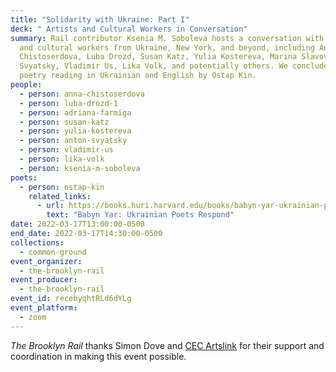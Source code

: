 ```yaml
---
title: "Solidarity with Ukraine: Part I"
deck: " Artists and Cultural Workers in Conversation"
summary: Rail contributor Ksenia M. Soboleva hosts a conversation with artists
  and cultural workers from Ukraine, New York, and beyond, including Anna
  Chistoserdova, Luba Drozd, Susan Katz, Yulia Kostereva, Marina Slavova, Anton
  Svyatsky, Vladimir Us, Lika Volk, and potentially others. We conclude with a
  poetry reading in Ukrainian and English by Ostap Kin.
people:
  - person: anna-chistoserdova
  - person: luba-drozd-1
  - person: adriana-farmiga
  - person: susan-katz
  - person: yulia-kostereva
  - person: anton-svyatsky
  - person: vladimir-us
  - person: lika-volk
  - person: ksenia-m-soboleva
poets:
  - person: ostap-kin
    related_links:
      - url: https://books.huri.harvard.edu/books/babyn-yar-ukrainian-poets
        text: "Babyn Yar: Ukrainian Poets Respond"
date: 2022-03-17T13:00:00-0500
end_date: 2022-03-17T14:30:00-0500
collections:
  - common-ground
event_organizer:
  - the-brooklyn-rail
event_producer:
  - the-brooklyn-rail
event_id: recebyqhtRLd6dYLg
event_platform:
  - zoom
---
```

*The Brooklyn Rail* thanks Simon Dove and [CEC Artslink](https://www.cecartslink.org/) for their support and coordination in making this event possible.